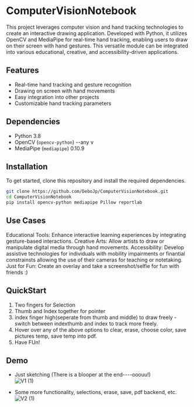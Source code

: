 # ComputerVisionNotebook
 
This project leverages computer vision and hand tracking technologies to create an interactive drawing application. Developed with Python, it utilizes OpenCV and MediaPipe for real-time hand tracking, enabling users to draw on their screen with hand gestures. This versatile module can be integrated into various educational, creative, and accessibility-driven applications.

## Features

- Real-time hand tracking and gesture recognition
- Drawing on screen with hand movements
- Easy integration into other projects
- Customizable hand tracking parameters

## Dependencies

- Python 3.8
- OpenCV (`opencv-python`) --any v
- MediaPipe (`mediapipe`) 0.10.9

## Installation

To get started, clone this repository and install the required dependencies.

```bash
git clone https://github.com/DeboJp/ComputerVisionNotebook.git
cd ComputerVisionNotebook
pip install opencv-python mediapipe Pillow reportlab
```

## Use Cases
Educational Tools: Enhance interactive learning experiences by integrating gesture-based interactions.
Creative Arts: Allow artists to draw or manipulate digital media through hand movements.
Accessibility: Develop assistive technologies for individuals with mobility impairments or finantial constrainsts allowing the use of their cameras for teaching or notetaking.
Just for Fun: Create an overlay and take a screenshot/selfie for fun with friends :)

## QuickStart
1. Two fingers for Selection
2. Thumb and Index together for pointer
3. index finger high(seperate from thumb and middle) to draw freely - switch between indexthumb and index to track more freely.
4. Hover over any of the above options to clear, erase, choose color, save pictures temp, save temp into pdf.
5. Have FUn!

## Demo
- Just sketching (There is a blooper at the end----ooouu!) <br>
![V1 (1)](https://github.com/DeboJp/ComputerVisionNotebook/assets/87137515/62a034c1-1e69-41e6-9ded-9b4019134b8e)

- Some more functionality, selections, erase, save, pdf backend, etc.<br>
![V2 (1)](https://github.com/DeboJp/ComputerVisionNotebook/assets/87137515/a734e019-721d-4a84-8caf-6d72813fb91b)



